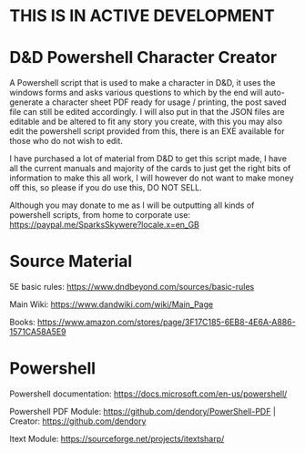 # THIS IS IN ACTIVE DEVELOPMENT

# D&D Powershell Character Creator
A Powershell script that is used to make a character in D&D, it uses the windows forms and asks various questions to which by the end will auto-generate a character sheet PDF ready for usage / printing, the post saved file can still be edited accordingly. I will also put in that the JSON files are editable and be altered to fit any story you create, with this you may also edit the powershell script provided from this, there is an EXE available for those who do not wish to edit.

I have purchased a lot of material from D&D to get this script made, I have all the current manuals and majority of the cards to just get the right bits of information to make this all work, I will however do not want to make money off this, so please if you do use this, DO NOT SELL.

Although you may donate to me as I will be outputting all kinds of powershell scripts, from home to corporate use: https://paypal.me/SparksSkywere?locale.x=en_GB

# Source Material

5E basic rules: https://www.dndbeyond.com/sources/basic-rules

Main Wiki: https://www.dandwiki.com/wiki/Main_Page

Books: https://www.amazon.com/stores/page/3F17C185-6EB8-4E6A-A886-1571CA58A5E9

# Powershell

Powershell documentation: https://docs.microsoft.com/en-us/powershell/

Powershell PDF Module: https://github.com/dendory/PowerShell-PDF | Creator: https://github.com/dendory

Itext Module: https://sourceforge.net/projects/itextsharp/
